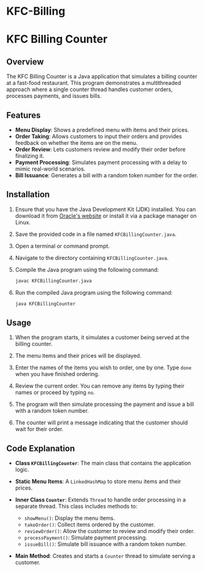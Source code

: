 # KFC-Billing
# KFC Billing Counter

## Overview

The KFC Billing Counter is a Java application that simulates a billing counter at a fast-food restaurant. This program demonstrates a multithreaded approach where a single counter thread handles customer orders, processes payments, and issues bills.

## Features

- **Menu Display**: Shows a predefined menu with items and their prices.
- **Order Taking**: Allows customers to input their orders and provides feedback on whether the items are on the menu.
- **Order Review**: Lets customers review and modify their order before finalizing it.
- **Payment Processing**: Simulates payment processing with a delay to mimic real-world scenarios.
- **Bill Issuance**: Generates a bill with a random token number for the order.

## Installation

1. Ensure that you have the Java Development Kit (JDK) installed. You can download it from [Oracle's website](https://www.oracle.com/java/technologies/javase-jdk11-downloads.html) or install it via a package manager on Linux.

2. Save the provided code in a file named `KFCBillingCounter.java`.

3. Open a terminal or command prompt.

4. Navigate to the directory containing `KFCBillingCounter.java`.

5. Compile the Java program using the following command:

    ```bash
    javac KFCBillingCounter.java
    ```

6. Run the compiled Java program using the following command:

    ```bash
    java KFCBillingCounter
    ```

## Usage

1. When the program starts, it simulates a customer being served at the billing counter.

2. The menu items and their prices will be displayed.

3. Enter the names of the items you wish to order, one by one. Type `done` when you have finished ordering.

4. Review the current order. You can remove any items by typing their names or proceed by typing `no`.

5. The program will then simulate processing the payment and issue a bill with a random token number.

6. The counter will print a message indicating that the customer should wait for their order.

## Code Explanation

- **Class `KFCBillingCounter`**: The main class that contains the application logic.
  
- **Static Menu Items**: A `LinkedHashMap` to store menu items and their prices.

- **Inner Class `Counter`**: Extends `Thread` to handle order processing in a separate thread. This class includes methods to:
  - `showMenu()`: Display the menu items.
  - `takeOrder()`: Collect items ordered by the customer.
  - `reviewOrder()`: Allow the customer to review and modify their order.
  - `processPayment()`: Simulate payment processing.
  - `issueBill()`: Simulate bill issuance with a random token number.

- **Main Method**: Creates and starts a `Counter` thread to simulate serving a customer.
